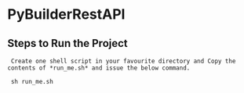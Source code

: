 # PyBuilderRestAPI

## Steps to Run the Project

```
 Create one shell script in your favourite directory and Copy the contents of *run_me.sh* and issue the below command.
 
 sh run_me.sh
 
 ```
 

